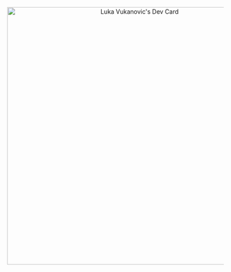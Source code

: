 <div align="center"> 
<a href="https://app.daily.dev/vukan"><img src="https://api.daily.dev/devcards/v2/X2RFvZNuKNGkOZ1zZRXvu.png?type=wide&r=1x4" width="600" alt="Luka Vukanovic's Dev Card"/></a>
</div>
